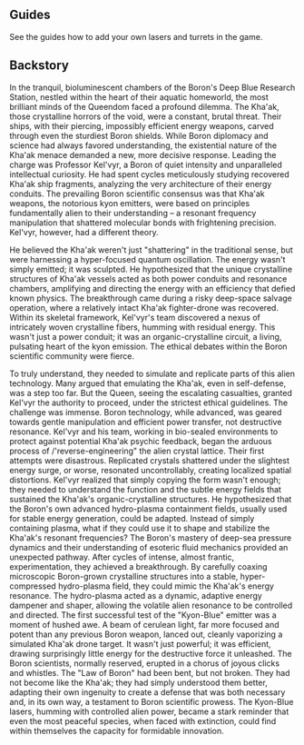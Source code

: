 ## Guides

See the guides how to add your own lasers and turrets in the game. 


## Backstory

In the tranquil, bioluminescent chambers of the Boron&apos;s Deep Blue Research Station, nestled within the heart of their aquatic homeworld, the most brilliant minds of the Queendom faced a profound dilemma. The Kha&apos;ak, those crystalline horrors of the void, were a constant, brutal threat. Their ships, with their piercing, impossibly efficient energy weapons, carved through even the sturdiest Boron shields. While Boron diplomacy and science had always favored understanding, the existential nature of the Kha&apos;ak menace demanded a new, more decisive response. Leading the charge was Professor Kel&apos;vyr, a Boron of quiet intensity and unparalleled intellectual curiosity. He had spent cycles meticulously studying recovered Kha&apos;ak ship fragments, analyzing the very architecture of their energy conduits. The prevailing Boron scientific consensus was that Kha&apos;ak weapons, the notorious kyon emitters, were based on principles fundamentally alien to their understanding – a resonant frequency manipulation that shattered molecular bonds with frightening precision. Kel&apos;vyr, however, had a different theory. 

He believed the Kha&apos;ak weren&apos;t just &quot;shattering&quot; in the traditional sense, but were harnessing a hyper-focused quantum oscillation. The energy wasn&apos;t simply emitted; it was sculpted. He hypothesized that the unique crystalline structures of Kha&apos;ak vessels acted as both power conduits and resonance chambers, amplifying and directing the energy with an efficiency that defied known physics. The breakthrough came during a risky deep-space salvage operation, where a relatively intact Kha&apos;ak fighter-drone was recovered. Within its skeletal framework, Kel&apos;vyr&apos;s team discovered a nexus of intricately woven crystalline fibers, humming with residual energy. This wasn&apos;t just a power conduit; it was an organic-crystalline circuit, a living, pulsating heart of the kyon emission. The ethical debates within the Boron scientific community were fierce. 

To truly understand, they needed to simulate and replicate parts of this alien technology. Many argued that emulating the Kha&apos;ak, even in self-defense, was a step too far. But the Queen, seeing the escalating casualties, granted Kel&apos;vyr the authority to proceed, under the strictest ethical guidelines. The challenge was immense. Boron technology, while advanced, was geared towards gentle manipulation and efficient power transfer, not destructive resonance. Kel&apos;vyr and his team, working in bio-sealed environments to protect against potential Kha&apos;ak psychic feedback, began the arduous process of /&apos;reverse-engineering&quot; the alien crystal lattice. Their first attempts were disastrous. Replicated crystals shattered under the slightest energy surge, or worse, resonated uncontrollably, creating localized spatial distortions. Kel&apos;vyr realized that simply copying the form wasn&apos;t enough; they needed to understand the function and the subtle energy fields that sustained the Kha&apos;ak&apos;s organic-crystalline structures. He hypothesized that the Boron&apos;s own advanced hydro-plasma containment fields, usually used for stable energy generation, could be adapted. Instead of simply containing plasma, what if they could use it to shape and stabilize the Kha&apos;ak&apos;s resonant frequencies? The Boron&apos;s mastery of deep-sea pressure dynamics and their understanding of esoteric fluid mechanics provided an unexpected pathway. After cycles of intense, almost frantic, experimentation, they achieved a breakthrough. By carefully coaxing microscopic Boron-grown crystalline structures into a stable, hyper-compressed hydro-plasma field, they could mimic the Kha&apos;ak&apos;s energy resonance. The hydro-plasma acted as a dynamic, adaptive energy dampener and shaper, allowing the volatile alien resonance to be controlled and directed. The first successful test of the &quot;Kyon-Blue&quot; emitter was a moment of hushed awe. A beam of cerulean light, far more focused and potent than any previous Boron weapon, lanced out, cleanly vaporizing a simulated Kha&apos;ak drone target. It wasn&apos;t just powerful; it was efficient, drawing surprisingly little energy for the destructive force it unleashed. The Boron scientists, normally reserved, erupted in a chorus of joyous clicks and whistles. The &quot;Law of Boron&quot; had been bent, but not broken. They had not become like the Kha&apos;ak; they had simply understood them better, adapting their own ingenuity to create a defense that was both necessary and, in its own way, a testament to Boron scientific prowess. The Kyon-Blue lasers, humming with controlled alien power, became a stark reminder that even the most peaceful species, when faced with extinction, could find within themselves the capacity for formidable innovation.